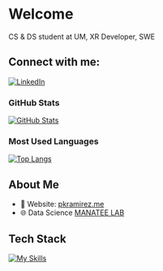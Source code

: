 # Welcome 

CS & DS student at UM, XR Developer, SWE
## Connect with me:
[![LinkedIn](https://img.shields.io/badge/LinkedIn-0077B5?style=for-the-badge&logo=linkedin&logoColor=white)](https://www.linkedin.com/in/pkramirez/)

### GitHub Stats
[![GitHub Stats](https://github-readme-streak-stats.herokuapp.com/?user=pkr20&theme=radical)](https://github.com/anuraghazra/github-readme-streak-stats)
### Most Used Languages
[![Top Langs](https://github-readme-stats.vercel.app/api/top-langs/?username=pkr20&layout=compact&langs_count=6&hide=makefile,shell&theme=radical)](https://github.com/anuraghazra/github-readme-stats)

## About Me

- 📝 Website: [pkramirez.me](https://pkramirez.me/)
- 🌐 Data Science [MANATEE LAB](http://manateelab.org/) 

## Tech Stack
[![My Skills](https://skillicons.dev/icons?i=js,html,css,java,python,csharp)](https://skillicons.dev)



<!--
